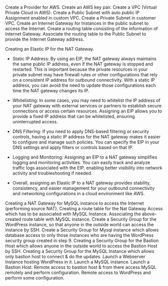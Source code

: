 




Create a Provider for AWS.
Create an AWS key pair.
Create a VPC (Virtual Private Cloud in AWS).
Create a Public Subnet with auto public IP Assignment enabled in custom VPC.
Create a Private Subnet in customer VPC.
Create an Internet Gateway for Instances in the public subnet to access the Internet.
Create a routing table consisting of the information of Internet Gateway.
Associate the routing table to the Public Subnet to provide the Internet Gateway address.

Creating an Elastic IP for the NAT Gateway.

- Static IP Address: By using an EIP, the NAT gateway always maintains the same public IP address, even if the NAT gateway is stopped and restarted. This is important because the private resources in your private subnet may have firewall rules or other configurations that rely on a consistent IP address for outbound connectivity. With a static IP address, you can avoid the need to update those configurations each time the NAT gateway changes its IP.

- Whitelisting: In some cases, you may need to whitelist the IP address of your NAT gateway with external services or partners to establish secure connections or access certain resources. Assigning an EIP allows you to provide a fixed IP address that can be whitelisted, ensuring uninterrupted access.

- DNS Filtering: If you need to apply DNS-based filtering or security controls, having a static IP address for the NAT gateway makes it easier to configure and manage such policies. You can specify the EIP in your DNS settings and apply filters or controls based on that IP.

- Logging and Monitoring: Assigning an EIP to a NAT gateway simplifies logging and monitoring activities. You can easily track and analyze traffic logs associated with the EIP, enabling better visibility into network activity and troubleshooting if needed.

- Overall, assigning an Elastic IP to a NAT gateway provides stability, consistency, and easier management for your outbound connectivity and networking configurations in a cloud environment like AWS.





Creating a NAT Gateway for MySQL instance to access the Internet (performing source NAT).
Creating a route table for the Nat Gateway Access which has to be associated with MySQL Instance.
Associating the above-created route table with MySQL instance.
Create a Security Group for the WordPress instance, so that anyone in the outside world can access the instance by SSH.
Create a Security Group for Mysql instance which allows database access to only those instances who are having the WordPress security group created in step 9.
Creating a Security Group for the Bastion Host which allows anyone in the outside world to access the Bastion Host by SSH.
Creating a Security Group for the MySQL Instance which allows only bastion host to connect & do the updates.
Launch a Webserver Instance hosting WordPress in it.
Launch a MySQL instance.
Launch a Bastion Host.
Remote access to bastion host & from there access MySQL remotely and perform configuration.
Remote access to WordPress and perform some configuration.